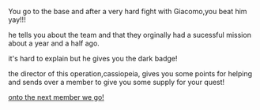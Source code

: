 You go to the base and after a very hard fight with Giacomo,you beat him yay!!!

he tells you about the team and that they orginally had a sucessful mission about a year and a half ago.

it's hard to explain but he gives you the dark badge!

the director of this operation,cassiopeia, gives you some points for helping and sends over a member to give you some supply for your quest!

[onto the next member we go!](Mela-fight.md)